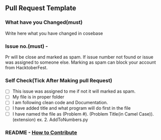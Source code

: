 ## Pull Request Template

### What have you Changed(must)

Write here what you have changed in cosebase

### Issue no.(must) - #

Pr will be close and marked as spam. If issue number not found or issue was assigned to someone else. 
Marking as spam can block your account from HacktoberFest.
### Self Check(Tick After Making pull Request)

- [ ] This issue was assigned to me if not it will marked as spam.
- [ ] My file is in proper folder
- [ ] I am following clean code and Documentation.
- [ ] I have added title and what program will do first in the file
- [ ] I have named the file as (Problem #). (Problem Title(in Camel Case)).(extension)
      ex. 2. AddToNumbers.py

### README - [How to Contribute](https://github.com/SSKale1/LeetCode-Solutions/blob/master/CONTRIBUTING.md)
